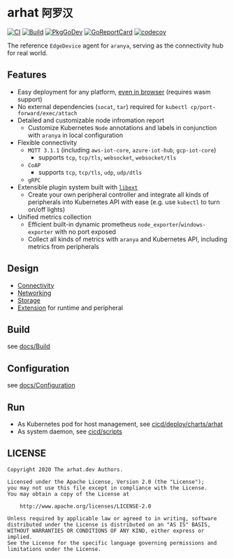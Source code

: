 # arhat `阿罗汉`

[![CI](https://github.com/arhat-dev/arhat/workflows/CI/badge.svg)](https://github.com/arhat-dev/arhat/actions?query=workflow%3ACI)
[![Build](https://github.com/arhat-dev/arhat/workflows/Build/badge.svg)](https://github.com/arhat-dev/arhat/actions?query=workflow%3ABuild)
[![PkgGoDev](https://pkg.go.dev/badge/arhat.dev/arhat)](https://pkg.go.dev/arhat.dev/arhat)
[![GoReportCard](https://goreportcard.com/badge/arhat.dev/arhat)](https://goreportcard.com/report/arhat.dev/arhat)
[![codecov](https://codecov.io/gh/arhat-dev/arhat/branch/master/graph/badge.svg)](https://codecov.io/gh/arhat-dev/arhat)

The reference `EdgeDevice` agent for `aranya`, serving as the connectivity hub for real world.

## Features

- Easy deployment for any platform, [even in browser](./cicd/scripts/wasm) (requires wasm support)
- No external dependencies (`socat`, `tar`) required for `kubectl cp/port-forward/exec/attach`
- Detailed and customizable node infromation report
  - Customize Kubernetes `Node` annotations and labels in conjunction with `aranya` in local configuration
- Flexible connectivity
  - `MQTT 3.1.1` (including `aws-iot-core`, `azure-iot-hub`, `gcp-iot-core`)
    - supports `tcp`, `tcp/tls`, `websocket`, `websocket/tls`
  - `CoAP`
    - supports `tcp`, `tcp/tls`, `udp`, `udp/dtls`
  - `gRPC`
- Extensible plugin system built with [`libext`](arhat.dev/libext)
  - Create your own peripheral controller and integrate all kinds of peripherals into Kubernetes API with ease (e.g. use `kubectl` to turn on/off lights)
- Unified metrics collection
  - Efficient built-in dynamic prometheus `node_exporter`/`windows-exporter` with no port exposed
  - Collect all kinds of metrics with `aranya` and Kubernetes API, including metrics from peripherals

## Design

- [Connectivity](./docs/Connectivity.md)
- [Networking](./docs/Networking.md)
- [Storage](./docs/Storage.md)
- [Extension](./docs/Extension.md) for runtime and peripheral

## Build

see [docs/Build](./docs/Build.md)

## Configuration

see [docs/Configuration](./docs/Configuration.md)

## Run

- As Kubernetes pod for host management, see [cicd/deploy/charts/arhat](./cicd/deploy/charts/arhat)
- As system daemon, see [cicd/scripts](./cicd/scripts)

## LICENSE

```text
Copyright 2020 The arhat.dev Authors.

Licensed under the Apache License, Version 2.0 (the "License");
you may not use this file except in compliance with the License.
You may obtain a copy of the License at

    http://www.apache.org/licenses/LICENSE-2.0

Unless required by applicable law or agreed to in writing, software
distributed under the License is distributed on an "AS IS" BASIS,
WITHOUT WARRANTIES OR CONDITIONS OF ANY KIND, either express or implied.
See the License for the specific language governing permissions and
limitations under the License.
```
